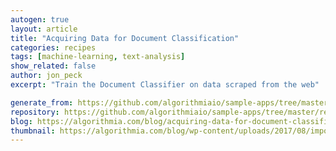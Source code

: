 ```yaml
---
autogen: true
layout: article
title: "Acquiring Data for Document Classification"
categories: recipes
tags: [machine-learning, text-analysis]
show_related: false
author: jon_peck
excerpt: "Train the Document Classifier on data scraped from the web"

generate_from: https://github.com/algorithmiaio/sample-apps/tree/master/recipes/document-classification/readme.md
repository: https://github.com/algorithmiaio/sample-apps/tree/master/recipes/document-classification
blog: https://algorithmia.com/blog/acquiring-data-for-document-classification/
thumbnail: https://algorithmia.com/blog/wp-content/uploads/2017/08/import-data.jpg
---
```

